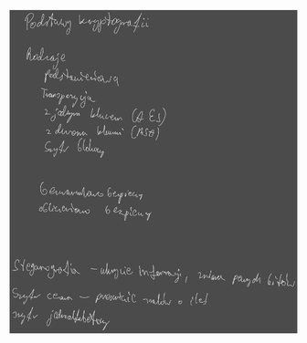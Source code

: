 ![](Notatki/Semestr%204/Sieci%20komputerowe/Wykłady/Wykład%2011/Drawing%202024-06-05%2018.19.40.excalidraw.svg)